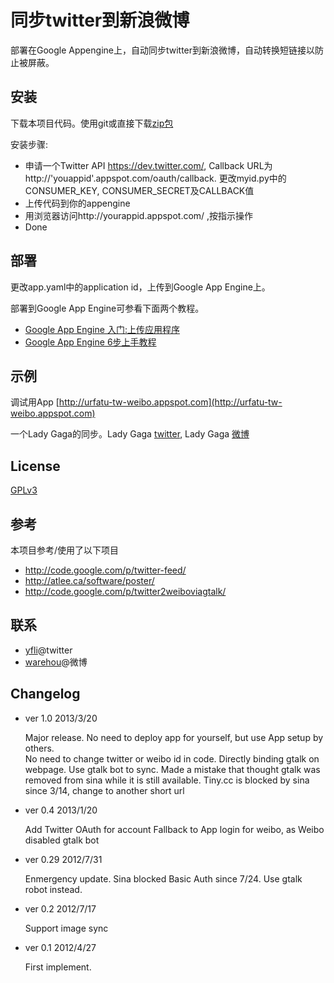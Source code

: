 同步twitter到新浪微博
====================

部署在Google Appengine上，自动同步twitter到新浪微博，自动转换短链接以防止被屏蔽。

安装
---

下载本项目代码。使用git或直接下载[zip包](https://github.com/yfli/twitter-to-weibo-appengine/zipball/gtalkbot_br)

安装步骤:

* 申请一个Twitter API https://dev.twitter.com/, Callback URL为 http://'youappid'.appspot.com/oauth/callback. 更改myid.py中的CONSUMER_KEY, CONSUMER_SECRET及CALLBACK值
* 上传代码到你的appengine
* 用浏览器访问http://yourappid.appspot.com/ ,按指示操作
* Done

部署
---

更改app.yaml中的application id，上传到Google App Engine上。

部署到Google App Engine可参看下面两个教程。

* [Google App Engine 入门:上传应用程序](http://blog.xuming.net/2008/05/google-app-engine-toturial-9.html)
* [Google App Engine 6步上手教程](http://www.cnblogs.com/2011sydney/archive/2009/07/23/1529637.html)


示例
---

调试用App [http://urfatu-tw-weibo.appspot.com](http://urfatu-tw-weibo.appspot.com)

一个Lady Gaga的同步。Lady Gaga [twitter](https://twitter.com/ladygaga), 
Lady Gaga [微博](http://weibo.com/u/2841791740)

License
-------
[GPLv3][gplv3]

参考
----
本项目参考/使用了以下项目

* http://code.google.com/p/twitter-feed/
* http://atlee.ca/software/poster/
* http://code.google.com/p/twitter2weiboviagtalk/

联系
----

* [yfli](https://twitter.com/yfli)@twitter
* [warehou](http://www.weibo.com/u/1410749162)@微博

Changelog
---------

- ver 1.0 2013/3/20
 
    Major release. No need to deploy app for yourself, but use App setup by others.  
    No need to change twitter or weibo id in code. Directly binding gtalk on webpage.
    Use gtalk bot to sync. Made a mistake that thought gtalk was removed from sina while it is still available.
    Tiny.cc is blocked by sina since 3/14, change to another short url

- ver 0.4 2013/1/20

    Add Twitter OAuth for account
    Fallback to App login for weibo, as Weibo disabled gtalk bot

- ver 0.29 2012/7/31

     Enmergency update. Sina blocked Basic Auth since 7/24. Use gtalk robot instead.

- ver 0.2 2012/7/17

    Support image sync

- ver 0.1 2012/4/27

    First implement.

[gplv3]: http://www.gnu.org/licenses/gpl.html
